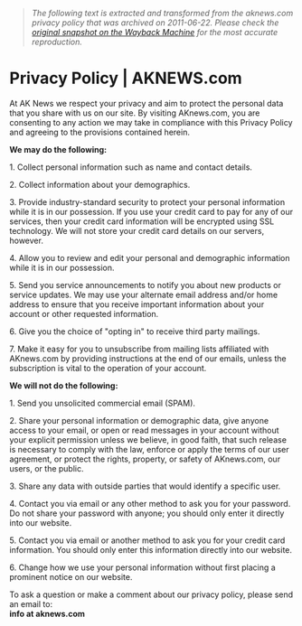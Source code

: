> *The following text is extracted and transformed from the aknews.com privacy policy that was archived on 2011-06-22. Please check the [original snapshot on the Wayback Machine](https://web.archive.org/web/20110622202222id_/http%3A//aknews.com/en/%3Ftpl%3Dprivacy.tpl) for the most accurate reproduction.*

# Privacy Policy | AKNEWS.com

At AK News we respect your privacy and aim to protect the personal data that you share with us on our site. By visiting AKnews.com, you are consenting to any action we may take in compliance with this Privacy Policy and agreeing to the provisions contained herein.

**We may do the following:**

1\. Collect personal information such as name and contact details.

2\. Collect information about your demographics.

3\. Provide industry-standard security to protect your personal information while it is in our possession. If you use your credit card to pay for any of our services, then your credit card information will be encrypted using SSL technology. We will not store your credit card details on our servers, however.

4\. Allow you to review and edit your personal and demographic information while it is in our possession.

5\. Send you service announcements to notify you about new products or service updates. We may use your alternate email address and/or home address to ensure that you receive important information about your account or other requested information.

6\. Give you the choice of "opting in" to receive third party mailings.

7\. Make it easy for you to unsubscribe from mailing lists affiliated with AKnews.com by providing instructions at the end of our emails, unless the subscription is vital to the operation of your account.

**We will not do the following:**

1\. Send you unsolicited commercial email (SPAM).

2\. Share your personal information or demographic data, give anyone access to your email, or open or read messages in your account without your explicit permission unless we believe, in good faith, that such release is necessary to comply with the law, enforce or apply the terms of our user agreement, or protect the rights, property, or safety of AKnews.com, our users, or the public.

3\. Share any data with outside parties that would identify a specific user.

4\. Contact you via email or any other method to ask you for your password. Do not share your password with anyone; you should only enter it directly into our website.

5\. Contact you via email or another method to ask you for your credit card information. You should only enter this information directly into our website.

6\. Change how we use your personal information without first placing a prominent notice on our website. 

To ask a question or make a comment about our privacy policy, please send an email to:   
**info at aknews.com**
